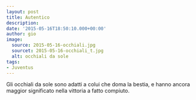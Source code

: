 ```yaml
---
layout: post
title: Autentico
description: 
date: '2015-05-16T18:50:10.000+00:00'
author: gio
image:
  source: 2015-05-16-occhiali.jpg
  sourcet: 2015-05-16-occhiali_t.jpg
  alt: occhiali da sole
tags:
- Juventus
---
```


Gli occhiali da sole sono adatti a colui che doma la bestia, e hanno ancora maggior significato nella vittoria a fatto compiuto.
